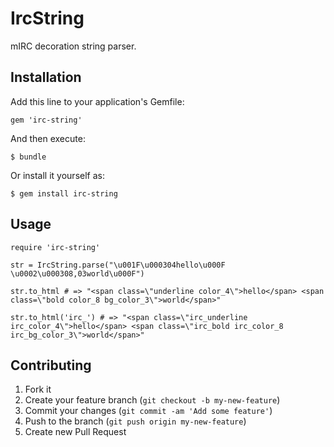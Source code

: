 # IrcString

mIRC decoration string parser.

## Installation

Add this line to your application's Gemfile:

    gem 'irc-string'

And then execute:

    $ bundle

Or install it yourself as:

    $ gem install irc-string

## Usage

```
require 'irc-string'

str = IrcString.parse("\u001F\u000304hello\u000F \u0002\u000308,03world\u000F")

str.to_html # => "<span class=\"underline color_4\">hello</span> <span class=\"bold color_8 bg_color_3\">world</span>"

str.to_html('irc_') # => "<span class=\"irc_underline irc_color_4\">hello</span> <span class=\"irc_bold irc_color_8 irc_bg_color_3\">world</span>"
```

## Contributing

1. Fork it
2. Create your feature branch (`git checkout -b my-new-feature`)
3. Commit your changes (`git commit -am 'Add some feature'`)
4. Push to the branch (`git push origin my-new-feature`)
5. Create new Pull Request
